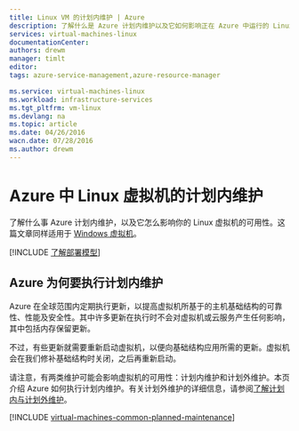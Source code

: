 ```yaml
---
title: Linux VM 的计划内维护 | Azure
description: 了解什么是 Azure 计划内维护以及它如何影响正在 Azure 中运行的 Linux 虚拟机。
services: virtual-machines-linux
documentationCenter: 
authors: drewm
manager: timlt
editor: 
tags: azure-service-management,azure-resource-manager

ms.service: virtual-machines-linux
ms.workload: infrastructure-services
ms.tgt_pltfrm: vm-linux
ms.devlang: na
ms.topic: article
ms.date: 04/26/2016
wacn.date: 07/28/2016
ms.author: drewm
---
```


# Azure 中 Linux 虚拟机的计划内维护

了解什么事 Azure 计划内维护，以及它怎么影响你的 Linux 虚拟机的可用性。这篇文章同样适用于 [Windows 虚拟机](./virtual-machines-windows-planned-maintenance.md)。

[!INCLUDE [了解部署模型](../../includes/learn-about-deployment-models-both-include.md)]

## Azure 为何要执行计划内维护

Azure 在全球范围内定期执行更新，以提高虚拟机所基于的主机基础结构的可靠性、性能及安全性。其中许多更新在执行时不会对虚拟机或云服务产生任何影响，其中包括内存保留更新。

不过，有些更新就需要重新启动虚拟机，以便向基础结构应用所需的更新。虚拟机会在我们修补基础结构时关闭，之后再重新启动。

请注意，有两类维护可能会影响虚拟机的可用性：计划内维护和计划外维护。本页介绍 Azure 如何执行计划内维护。有关计划外维护的详细信息，请参阅[了解计划内与计划外维护](./virtual-machines-linux-manage-availability.md)。

[!INCLUDE [virtual-machines-common-planned-maintenance](../../includes/virtual-machines-common-planned-maintenance.md)]

<!---HONumber=Mooncake_0321_2016-->